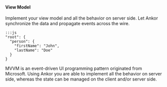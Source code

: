 #### View Model

Implement your view model and all the behavior on server side. 
Let Ankor synchronize the data and propagate events across the wire.

    :::js
    "root": {
      "person": {
        "firstName": "John",
        "lastName": "Doe"
      }
    }
    
MVVM is an event-driven UI programming pattern originated from Microsoft. 
Using Ankor you are able to implement all the behavior on server side, 
whereas the state can be managed on the client and/or server side.